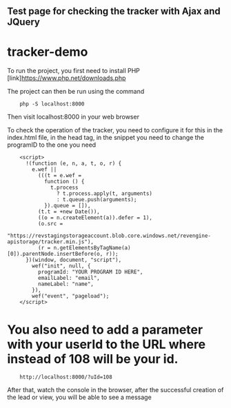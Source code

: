 ## Test page for checking the tracker with Ajax and JQuery

# tracker-demo

To run the project, you first need to install PHP [link]https://www.php.net/downloads.php

The project can then be run using the command

```
    php -S localhost:8000
```

Then visit localhost:8000 in your web browser

To check the operation of the tracker, you need to configure it for this in the index.html file, in the head tag, in the snippet you need to change the programID to the one you need

```
    <script>
      !(function (e, n, a, t, o, r) {
        e.wef ||
          (((t = e.wef =
            function () {
              t.process
                ? t.process.apply(t, arguments)
                : t.queue.push(arguments);
            }).queue = []),
          (t.t = +new Date()),
          ((o = n.createElement(a)).defer = 1),
          (o.src =
            "https://revstagingstorageaccount.blob.core.windows.net/revengine-apistorage/tracker.min.js"),
          (r = n.getElementsByTagName(a)[0]).parentNode.insertBefore(o, r));
      })(window, document, "script"),
        wef("init", null, {
          programId: "YOUR PROGRAM ID HERE",
          emailLabel: "email",
          nameLabel: "name",
        }),
        wef("event", "pageload");
    </script>
```

# You also need to add a parameter with your userId to the URL where instead of 108 will be your id.

```
    http://localhost:8000/?uId=108
```

After that, watch the console in the browser, after the successful creation of the lead or view, you will be able to see a message
